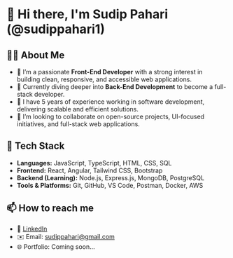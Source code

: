# 👋 Hi there, I'm Sudip Pahari (@sudippahari1)

## 👨‍💻 About Me
- 🎯 I’m a passionate **Front-End Developer** with a strong interest in building clean, responsive, and accessible web applications.
- 🌱 Currently diving deeper into **Back-End Development** to become a full-stack developer.
- 💼 I have 5 years of experience working in software development, delivering scalable and efficient solutions.
- 🤝 I’m looking to collaborate on open-source projects, UI-focused initiatives, and full-stack web applications.

## 🔧 Tech Stack
- **Languages:** JavaScript, TypeScript, HTML, CSS, SQL
- **Frontend:** React, Angular, Tailwind CSS, Bootstrap
- **Backend (Learning):** Node.js, Express.js, MongoDB, PostgreSQL
- **Tools & Platforms:** Git, GitHub, VS Code, Postman, Docker, AWS

## 📫 How to reach me
- 💼 [LinkedIn](https://www.linkedin.com/in/sudippahari/)
- ✉️ Email: sudippahari@gmail.com
- 🌐 Portfolio: Coming soon...

<!---
sudippahari1/sudippahari1 is a ✨ special ✨ repository because its `README.md` (this file) appears on your GitHub profile.
You can click the Preview link to take a look at your changes.
--->
